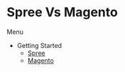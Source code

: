 # Spree Vs Magento

 Menu

 - Getting Started
    - [Spree](spree/readme.md)
    - [Magento](magento/readme.md)
